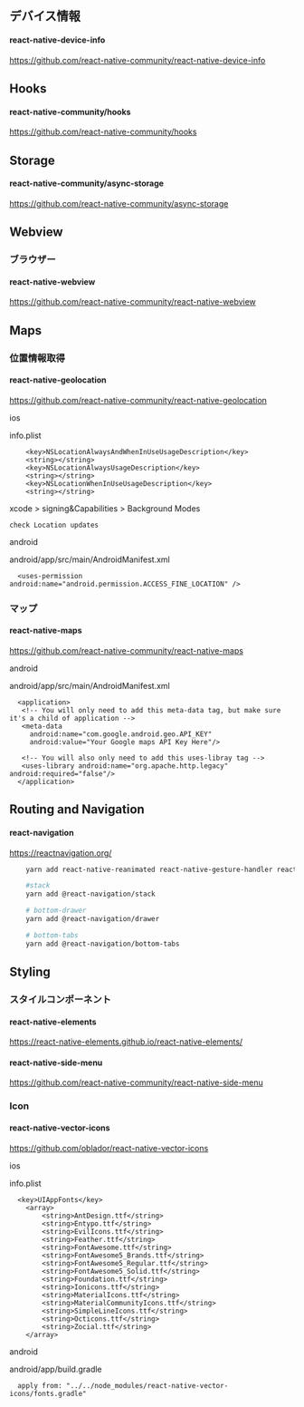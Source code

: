 ## デバイス情報

#### react-native-device-info

https://github.com/react-native-community/react-native-device-info

## Hooks

#### react-native-community/hooks

https://github.com/react-native-community/hooks

## Storage

#### react-native-community/async-storage

https://github.com/react-native-community/async-storage

## Webview

### ブラウザー

#### react-native-webview

https://github.com/react-native-community/react-native-webview

## Maps

### 位置情報取得

#### react-native-geolocation

https://github.com/react-native-community/react-native-geolocation

ios

info.plist

```
	<key>NSLocationAlwaysAndWhenInUseUsageDescription</key>
	<string></string>
	<key>NSLocationAlwaysUsageDescription</key>
	<string></string>
	<key>NSLocationWhenInUseUsageDescription</key>
	<string></string>
```

xcode > signing&Capabilities > Background Modes

```
check Location updates
```

android

android/app/src/main/AndroidManifest.xml

```
  <uses-permission android:name="android.permission.ACCESS_FINE_LOCATION" />
```

### マップ

#### react-native-maps

https://github.com/react-native-community/react-native-maps

android

android/app/src/main/AndroidManifest.xml

```
  <application>
   <!-- You will only need to add this meta-data tag, but make sure it's a child of application -->
   <meta-data
     android:name="com.google.android.geo.API_KEY"
     android:value="Your Google maps API Key Here"/>

   <!-- You will also only need to add this uses-libray tag -->
   <uses-library android:name="org.apache.http.legacy" android:required="false"/>
  </application>
```

## Routing and Navigation

#### react-navigation

https://reactnavigation.org/

```zsh
	yarn add react-native-reanimated react-native-gesture-handler react-native-screens react-native-safe-area-context @react-native-community/masked-view

	#stack
	yarn add @react-navigation/stack

	# bottom-drawer
	yarn add @react-navigation/drawer

	# bottom-tabs
	yarn add @react-navigation/bottom-tabs
```

## Styling

### スタイルコンポーネント

#### react-native-elements

https://react-native-elements.github.io/react-native-elements/

#### react-native-side-menu

https://github.com/react-native-community/react-native-side-menu

### Icon

#### react-native-vector-icons

https://github.com/oblador/react-native-vector-icons

ios

info.plist

```
  <key>UIAppFonts</key>
	<array>
		<string>AntDesign.ttf</string>
		<string>Entypo.ttf</string>
		<string>EvilIcons.ttf</string>
		<string>Feather.ttf</string>
		<string>FontAwesome.ttf</string>
		<string>FontAwesome5_Brands.ttf</string>
		<string>FontAwesome5_Regular.ttf</string>
		<string>FontAwesome5_Solid.ttf</string>
		<string>Foundation.ttf</string>
		<string>Ionicons.ttf</string>
		<string>MaterialIcons.ttf</string>
		<string>MaterialCommunityIcons.ttf</string>
		<string>SimpleLineIcons.ttf</string>
		<string>Octicons.ttf</string>
		<string>Zocial.ttf</string>
	</array>
```

android

android/app/build.gradle

```
  apply from: "../../node_modules/react-native-vector-icons/fonts.gradle"
```
